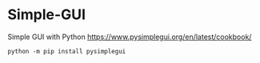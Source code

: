 # Simple-GUI
Simple GUI with Python
https://www.pysimplegui.org/en/latest/cookbook/

```
python -m pip install pysimplegui
``` 
